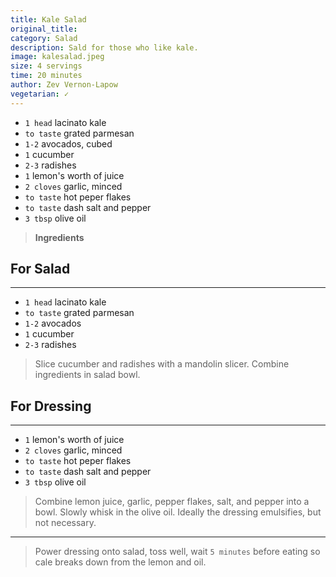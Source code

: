 ```yaml
---
title: Kale Salad
original_title: 
category: Salad
description: Sald for those who like kale.
image: kalesalad.jpeg
size: 4 servings
time: 20 minutes
author: Zev Vernon-Lapow
vegetarian: ✓
---
```


* `1 head` lacinato kale
* `to taste` grated parmesan
* `1-2` avocados, cubed
* `1` cucumber
* `2-3` radishes
* `1` lemon's worth of juice
* `2 cloves` garlic, minced
* `to taste` hot peper flakes
* `to taste` dash salt and pepper
* `3 tbsp` olive oil

> **Ingredients**

## For Salad

---

* `1 head` lacinato kale
* `to taste` grated parmesan
* `1-2` avocados
* `1` cucumber
* `2-3` radishes

> Slice cucumber and radishes with a mandolin slicer. Combine ingredients in salad bowl.

## For Dressing

---

* `1` lemon's worth of juice
* `2 cloves` garlic, minced
* `to taste` hot peper flakes
* `to taste` dash salt and pepper
* `3 tbsp` olive oil

> Combine lemon juice, garlic, pepper flakes, salt, and pepper into a bowl.  Slowly whisk in the olive oil.  Ideally the dressing emulsifies, but not necessary.

---

> Power dressing onto salad, toss well, wait `5 minutes` before eating so cale breaks down from the lemon and oil.